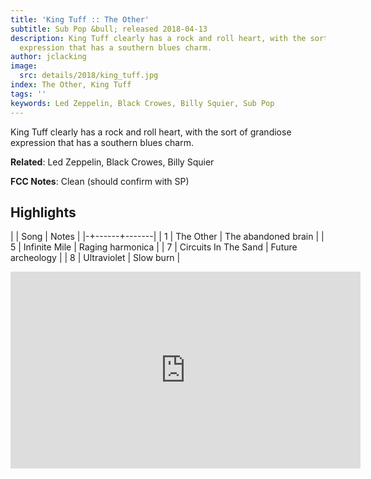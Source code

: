 ```yaml
---
title: 'King Tuff :: The Other'
subtitle: Sub Pop &bull; released 2018-04-13
description: King Tuff clearly has a rock and roll heart, with the sort of grandiose
  expression that has a southern blues charm.
author: jclacking
image:
  src: details/2018/king_tuff.jpg
index: The Other, King Tuff
tags: ''
keywords: Led Zeppelin, Black Crowes, Billy Squier, Sub Pop
---
```

King Tuff clearly has a rock and roll heart, with the sort of grandiose expression that has a southern blues charm.<!--more-->

**Related**: Led Zeppelin, Black Crowes, Billy Squier

**FCC Notes**: Clean (should confirm with SP)

## Highlights

| | Song | Notes |
|-+------+-------|
| 1 | The Other | The abandoned brain |
| 5 | Infinite Mile | Raging harmonica |
| 7 | Circuits In The Sand | Future archeology |
| 8 | Ultraviolet | Slow burn |

<div class="tlo-detail-video"><iframe width="560" height="315" src="https://www.youtube.com/embed/AVHMYQJBUs0" frameborder="0" allow="autoplay; encrypted-media" allowfullscreen></iframe></div>

